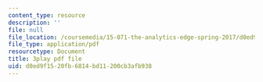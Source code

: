 ```yaml
---
content_type: resource
description: ''
file: null
file_location: /coursemedia/15-071-the-analytics-edge-spring-2017/d0ed9f1520fb6814bd11200cb3afb938_08Ih9GGB5-c.pdf
file_type: application/pdf
resourcetype: Document
title: 3play pdf file
uid: d0ed9f15-20fb-6814-bd11-200cb3afb938
---
```

